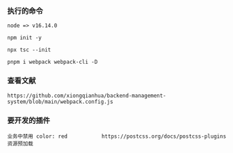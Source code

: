### 执行的命令
```text
node => v16.14.0

npm init -y

npx tsc --init

pnpm i webpack webpack-cli -D

```


### 查看文献
```
https://github.com/xiongqianhua/backend-management-system/blob/main/webpack.config.js
```


### 要开发的插件
```
业务中禁用 color: red           https://postcss.org/docs/postcss-plugins
资源预加载
```
